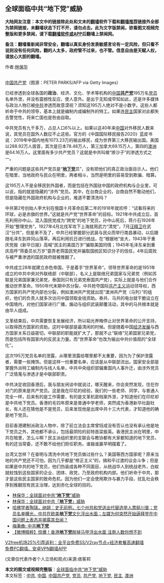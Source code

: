  <h2>全球面临中共“地下党”威胁</h2> <p class="notice"><b>大陆网友注意：本文中的链接除此处和文末的<a href="https://github.com/bannedbook/fanqiang" >翻墙</a>软件下载和<a href="https://github.com/killgcd/justmysocks/blob/master/README.md">翻墙推荐</a>链接外全部为禁网链接，未翻墙状态下打不开，请勿点击。此为文字版禁闻，欲看图文视频完整版和更多禁闻，请下载<a href="https://github.com/bannedbook/fanqiang">翻墙软件或APP</a>后翻墙上禁闻网。</p><p>备注：翻墙看新闻非常安全，翻墙以真实身份发表敏感言论有一定风险，但只看不说则没有任何风险，翻的人太多，政府管不过来，也不管。信息自由是天赋人权，请放心大胆的翻墙。</b></p>  <div class="entry"> <p>作者:<span class='wp_keywordlink'><a href="https://www.bannedbook.org/forum10/topic383.html" title="林保华" target="_blank">林保华</a></span></p> <p><br /> <a href="https://www.bannedbook.org/bnews/tag/%e4%b8%ad%e5%9b%bd%e5%85%b1%e4%ba%a7%e5%85%9a/" class="st_tag internal_tag" rel="tag" title="标签 中国共产党 下的日志">中国共产党</a>（图源：PETER PARKS/AFP via Getty Images） </p> <p> 已经渗透到全球各国的<strong>政治</strong>、经济、文化、学术等机构的<span class='wp_keywordlink_affiliate'><a href="https://www.bannedbook.org/" title="中国" target="_blank">中国</a></span><strong><a href="https://www.bannedbook.org/bnews/tag/%e5%85%b1%e4%ba%a7%e5%85%9a/" class="st_tag internal_tag" rel="tag" title="标签 共产党 下的日志">共产党</a></strong>195万名<a href="https://www.bannedbook.org/bnews/tag/%E5%85%9A%E5%91%98/" class="st_tag internal_tag" rel="tag" title="标签 党员 下的日志">党员</a>名单外泄，并没有震撼性反应，使人意外。是出于无知或早知如此，还是许多媒体与政治人物已被<a href="https://www.bannedbook.org/bnews/tag/%e4%b8%ad%e5%85%b1/" class="st_tag internal_tag" rel="tag" title="标签 中共 下的日志">中共</a>渗透而故意漠视？须知这195万人绝对不是小数字。这些人都听命于中共的领导，基本上就是编制内或编制外的特工。如果连<a href="https://www.bannedbook.org/bnews/tag/%e6%b0%91%e4%b8%bb/" class="st_tag internal_tag" rel="tag" title="标签 民主 下的日志">民主</a>国家对此都失去警觉性，将来亡国也是咎由自取。 </p>  <p>中共党员有九千多万，占总人口6%以上。如果以这40年来<a href="https://www.bannedbook.org/bnews/tag/%E4%B8%AD%E5%9B%BD/" class="st_tag internal_tag" rel="tag" title="标签 中国 下的日志">中国</a>对外移民人数来说，其党员在国外人数应不止这些。官方的《中国国际移民报告2020》蓝皮书说：2019年中国内地有1073.23万的输出移民，成为世界第三大移民输出国。美国以288.92万人居首，其次是日本78.48万人，第三加拿大69.15万人，第四的<a href="https://www.bannedbook.org/bnews/tag/%e6%be%b3%e6%b4%b2/" class="st_tag internal_tag" rel="tag" title="标签 澳洲 下的日志">澳洲</a>是64.16万人。这里面有多少共产党员？这就是中共叫做“掺沙子”的渗透方式之一。 </p> <p>严重的问题是这些共产党员是“<strong><a href="https://www.bannedbook.org/bnews/tag/%e5%9c%b0%e4%b8%8b%e5%85%9a/" class="st_tag internal_tag" rel="tag" title="标签 地下党 下的日志">地下党</a></strong>员”，没有把他们的真正政治面目示人。他们在暗里，当地政府与民众在明里，两者相斗，当然是明里的容易受到欺骗、暗算。 </p> <p>这195万人不是全移民到外国者，而是包括在外国驻中国的政府机构与企业里，可以说，指的就是隐藏的“涉外”党员。其中，在台商企业的，台商自然不敢动他们，但是隐藏在外国政府机构与企业的，难道不要清洗吗？ </p>  <p>中共第2号创始人李大钊在俄国十月革命后第二年的1918年就欢呼：“试看将来的环球，必是赤旗的世界。”这就是共产党“世界革命”的目标。1921年中共成立后，首先利用孙中山，混入国民党成为“跨党”的地下党员，孙中山死后，蒋介石1926年开始“整理党务”，1927年4月北伐军攻下上海就用武力“清党”，7月<span class='wp_keywordlink'><a href="https://www.bannedbook.org/forum2/topic1193.html" title="汪精衛： 汪精衛全集  （民國十八年版）" target="_blank">汪精卫</a></span>在武汉“分共”，但是来不及了，中共已经掌握部分武装与民众而举行南昌暴动，以后跟随毛泽东到井冈山落草。再后利用抗日进行统战，在“根据地”坐大，1943年于重庆党报《新华日报》高喊“民主的美国万岁”骗取美国同情；1945年毛泽东亲到重庆高呼“蒋委员长万岁”耍弄老蒋国民党并骗取国统区知识分子的信任，4年后腐败与被严重渗透的国民政府就被推翻了。 </p> <p>中共成立28年就建立赤色帝国，于是着手“世界革命”。领导世界革命的是1951年成立的中共中央对外联络部（中联部），名义上是联络兄弟国家与兄弟党（例如苏联是兄弟国家兼兄弟党，泰国则只有兄弟党泰国共产党），实际上就是与他们合作推动世界革命。1950年代末期中苏分裂，中共抢夺国际<span class='wp_keywordlink'><a href="https://www.bannedbook.org/forum2/topic6177.html" title="《共产主义的终极目的》" target="_blank">共产主义</a></span>运动领导权，西方国家的共产党内部也分裂，例如澳洲共产党就出现“澳洲共产党（马列）”的组织，他们的负责人就多次访问中国领取金钱资助。泰共、马共的电台就干脆设立在中国境内，对他们国家进行广播，煽动与组织武装颠覆活动，其中的马共根本就是由华人组成。 </p> <p>文革结束后，中共需要恢复发展经济，所以韬光养晦停止对世界革命的公开支持，以取得西方国家的资助。这时中联部是最清闲的时候。但是随着中国<span class='wp_keywordlink'><a href="https://www.bannedbook.org/forum2/topic869.html" title="宪政、法治和经济发展——走向市场经济的制度保障" target="_blank">经济发展</a></span>与西方国家关系日益密切，中联部的职能就扩大了，那就不止“联络”兄弟国家兄弟党，而是包括所有国家内的反民主力量。而“世界革命”也改为输出中共价值观的“全球化”。 </p>  <p>这次195万党员名单的泄露，从哪里泄露给哪里都不太重要，因为为了保护泄露者，需要一些掩饰。但是这样一份重要名单，应该是从中联部流出。国家安全部是掌握外派特工编制内与线人名单，中共中央组织部偏重国内人事升迁，由涉外党员广泛情蒐与渗透才是中联部职责。 </p> <p>中共决定收回香港后，我与朋友闲谈中就说过，哪天醒来，你会突然发现，住在你对门的原来是共产党员。这是我在印尼的经验，我们的一些老师、同学，与普通人完全一样，后来有的是工作需要，有的是文革机密档案外泄，才知道他们在印尼却是中共地下党员。香港的毛钧年原来是普通中学老师，突然成为香港新华社副社长，有人还在猜他是不是党员，后来发现他是出席中共十三大代表，才知道他的确是地下党员。 </p> <p>目前香港建制派政治人物中，除了前立法会主席曾钰成没有否认也没有承认他是地下党员之外，其他都不承认，包括最阴险的前特首梁振英。香港民主派在明里，中共在暗里，怎么斗啊？民主派组织里的支联会与教协都有大家都知道的地下党员，有的还当常委，还不敢不给他们担任职务。谁输谁赢早明摆着了。 </p>  <p>台湾又怎样？在查明与清洗中共地下党员做过些什么？美国等西方国家呢？原来当地的共产党还不可怕，因为几乎都是“修正主义”的，搞和平过渡的议会斗争；但是如果是中共的地下党员，他们伪装成各种不同面目，从统战华人到统战老外，白蚁就蛀蚀到这些国家的企业、团体、政党，乃至政府机构内部。他们听命于中共，那才是这些民主国家的致命危机，因为他们一定会使用欺诈与暴力手段，扰乱社会秩序到推翻现有民主治理，达到赤化全球的目的。 </p> <ul class='op-related-articles' title='相关阅读'> <li><a href='https://www.bannedbook.org/bnews/comments/20201231/1458237.html' target='_blank'>林保华：全球面对中共“<b>地下党</b>”威胁</a></li> <li><a href='https://www.bannedbook.org/bnews/baitai/20201229/1456905.html' target='_blank'>林保华：全球面对中共「<b>地下党</b>」威胁</a></li> <li><a href='https://www.bannedbook.org/bnews/bannedvideo/20201216/1448393.html' target='_blank'>哈佛学者陶瑞，纳姐：史无前例，七个州共和党送出代替选举人票挺川普；党员名单曝光，中共在欧美<b>地下党</b>文化浮出水面；左媒为何突然开始逼拜登在中国问题上表态并揭露其丑闻？</a></li> <li><a href='https://www.bannedbook.org/bnews/baitai/20201211/1445532.html' target='_blank'>梅秉彝: 中共<b>地下党</b></a></li> <li><a href='https://www.bannedbook.org/bnews/comments/20201209/1444608.html' target='_blank'>【微博精粹】惊爆！香港<b>地下党</b>脱掉马甲浮出水面 注册人数你想不到</a></li> </ul> <p class="texttj"> <a href="https://www.bannedbook.org/forum23/topic22702.html" target="_blank">V2free机场25%引荐返利：全平台免费SS/V2ray节点+经济套餐高速翻墙</a><br/> <a href="https://github.com/bannedbook/fanqiang/wiki/%E7%A6%81%E9%97%BB%E7%BD%91%E5%AE%89%E5%8D%93%E7%BF%BB%E5%A2%99%E6%96%B0%E9%97%BBAPP" target="_blank">免费PC翻墙、安卓VPN翻墙APP</a></p><p> (文章仅代表作者个人立场和观点)来源:痞客邦</p><a name='sharetosocial'></a>       <div><b>本文的图文或视频完整版</b>：<a href='https://www.bannedbook.org/bnews/comments/20210101/1458865.html'>全球面临中共“地下党”威胁</a></div>  </div><!--END ENTRY--> <div class="postfooter"> <div>本文标签：<a href="https://www.bannedbook.org/bnews/tag/%e4%b8%ad%e5%85%b1/" rel="tag">中共</a>, <a href="https://www.bannedbook.org/bnews/tag/%E4%B8%AD%E5%9B%BD/" rel="tag">中国</a>, <a href="https://www.bannedbook.org/bnews/tag/%e4%b8%ad%e5%9b%bd%e5%85%b1%e4%ba%a7%e5%85%9a/" rel="tag">中国共产党</a>, <a href="https://www.bannedbook.org/bnews/tag/%E5%85%9A%E5%91%98/" rel="tag">党员</a>, <a href="https://www.bannedbook.org/bnews/tag/%e5%85%b1%e4%ba%a7%e5%85%9a/" rel="tag">共产党</a>, <a href="https://www.bannedbook.org/bnews/tag/%e5%9c%b0%e4%b8%8b%e5%85%9a/" rel="tag">地下党</a>, <a href="https://www.bannedbook.org/bnews/tag/%e6%b0%91%e4%b8%bb/" rel="tag">民主</a>, <a href="https://www.bannedbook.org/bnews/tag/%e6%be%b3%e6%b4%b2/" rel="tag">澳洲</a></div>  </div><!--END POSTFOOTER--> 